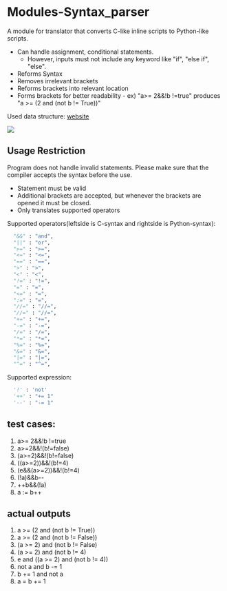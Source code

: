 # Modules-Syntax_parser
A module for translator that converts C-like inline scripts to Python-like scripts.

- Can handle assignment, conditional statements.
  - However, inputs must not include any keyword like "if", "else if", "else".
- Reforms Syntax
- Removes irrelevant brackets
- Reforms brackets into relevant location
- Forms brackets for better readability - ex) "a>= 2&&!b !=true" produces "a >= (2 and (not b != True))"

Used data structure: [website](https://cap.ecn.purdue.edu/compilers/project/step1/)

[<img src="https://cap.ecn.purdue.edu/compilers/project/step1/parsetree.png">](https://cap.ecn.purdue.edu)

## Usage Restriction
Program does not handle invalid statements. Please make sure that the compiler accepts the syntax before the use.
- Statement must be valid
- Additional brackets are accepted, but whenever the brackets are opened it must be closed.
- Only translates supported operators

Supported operators(leftside is C-syntax and rightside is Python-syntax):
```py
  "&&" : "and",
  "||" : "or",
  ">=" : ">=",
  "<=" : "<=",
  "==" : "==",
  ">" : ">",
  "<" : "<",
  "!=" : "!=",
  "=" : "=",
  "<=" : "=",
  ":=" : "=",
  "//=" : "//=",
  "//=" : "//=",
  "+=" : "+=",
  "-=" : "-=",
  "/=" : "/=",
  "*=" : "*=",
  "%=" : "%=",
  "&=" : "&=",
  "|=" : "|=",
  "^=" : "^=",
 ```

Supported expression:
```py
  '!' : 'not'
  '++' : "+= 1"
  '--' : "-= 1"
```

## test cases:
1. a>= 2&&!b !=true
2. a>=2&&!(b!=false)
3. (a>=2)&&!(b!=false)
4. ((a>=2))&&!(b!=4)
5. (e&&(a>=2))&&!(b!=4)
6. (!a)&&b--
7. ++b&&(!a)
8. a := b++

## actual outputs
1. a >= (2 and (not b != True))
2. a >= (2 and (not b != False))
3. (a >= 2) and (not b != False)
4. (a >= 2) and (not b != 4)
5. e and ((a >= 2) and (not b != 4))
6. not a and b -= 1
7. b += 1 and not a
8. a = b += 1
